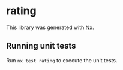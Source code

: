 # rating

This library was generated with [Nx](https://nx.dev).

## Running unit tests

Run `nx test rating` to execute the unit tests.
